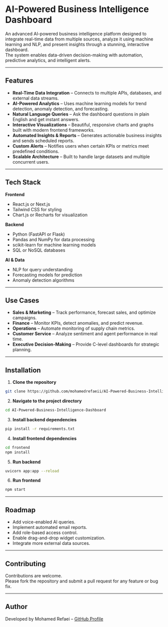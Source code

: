# AI-Powered Business Intelligence Dashboard

An advanced AI-powered business intelligence platform designed to integrate real-time data from multiple sources, analyze it using machine learning and NLP, and present insights through a stunning, interactive dashboard.  
The system enables data-driven decision-making with automation, predictive analytics, and intelligent alerts.

---

## Features

- **Real-Time Data Integration** – Connects to multiple APIs, databases, and external data streams.
- **AI-Powered Analytics** – Uses machine learning models for trend detection, anomaly detection, and forecasting.
- **Natural Language Queries** – Ask the dashboard questions in plain English and get instant answers.
- **Interactive Visualizations** – Beautiful, responsive charts and graphs built with modern frontend frameworks.
- **Automated Insights & Reports** – Generates actionable business insights and sends scheduled reports.
- **Custom Alerts** – Notifies users when certain KPIs or metrics meet predefined conditions.
- **Scalable Architecture** – Built to handle large datasets and multiple concurrent users.

---

## Tech Stack

**Frontend**  
- React.js or Next.js  
- Tailwind CSS for styling  
- Chart.js or Recharts for visualization  

**Backend**  
- Python (FastAPI or Flask)  
- Pandas and NumPy for data processing  
- scikit-learn for machine learning models  
- SQL or NoSQL databases  

**AI & Data**  
- NLP for query understanding  
- Forecasting models for prediction  
- Anomaly detection algorithms  

---

## Use Cases

- **Sales & Marketing** – Track performance, forecast sales, and optimize campaigns.  
- **Finance** – Monitor KPIs, detect anomalies, and predict revenue.  
- **Operations** – Automate monitoring of supply chain metrics.  
- **Customer Service** – Analyze sentiment and agent performance in real time.  
- **Executive Decision-Making** – Provide C-level dashboards for strategic planning.

---

## Installation

1. **Clone the repository**  
```bash
git clone https://github.com/mohamedrefaeii/AI-Powered-Business-Intelligence-Dashboard.git
```

2. **Navigate to the project directory**  
```bash
cd AI-Powered-Business-Intelligence-Dashboard
```

3. **Install backend dependencies**  
```bash
pip install -r requirements.txt
```

4. **Install frontend dependencies**  
```bash
cd frontend
npm install
```

5. **Run backend**  
```bash
uvicorn app:app --reload
```

6. **Run frontend**  
```bash
npm start
```

---

## Roadmap

- Add voice-enabled AI queries.  
- Implement automated email reports.  
- Add role-based access control.  
- Enable drag-and-drop widget customization.  
- Integrate more external data sources.

---

## Contributing

Contributions are welcome.  
Please fork the repository and submit a pull request for any feature or bug fix.

---


## Author

Developed by Mohamed Refaei – [GitHub Profile](https://github.com/mohamedrefaeii)
